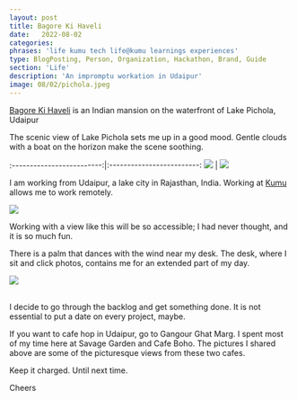 ```yaml
---
layout: post
title: Bagore Ki Haveli
date:   2022-08-02
categories:
phrases: 'life kumu tech life@kumu learnings experiences'
type: BlogPosting, Person, Organization, Hackathon, Brand, Guide
section: 'Life'
description: 'An impromptu workation in Udaipur'
image: 08/02/pichola.jpeg
---
```


<a href="https://www.google.com/search?q=bagore+ki+haveli&tbm=isch&ved=2ahUKEwjhvNv8kaj5AhWhLrcAHbIzA-AQ2-cCegQIABAA&oq=bagore+ki+haveli&gs_lcp=CgNpbWcQAzIECCMQJzIFCAAQgAQyBQgAEIAEMgUIABCABDIFCAAQgAQyBQgAEIAEMgYIABAeEAcyBAgAEBgyBAgAEBgyBAgAEBhQAFgAYIQEaABwAHgAgAHBAYgBwQGSAQMwLjGYAQCqAQtnd3Mtd2l6LWltZ8ABAQ&sclient=img&ei=PRbpYqGqCqHd3LUPsueMgA4&bih=808&biw=1512&rlz=1C5CHFA_enIN990IN990&hl=en">Bagore Ki Haveli</a> is an Indian mansion on the waterfront of Lake Pichola, Udaipur

The scenic view of Lake Pichola sets me up in a good mood. Gentle clouds with a boat on the horizon make the scene soothing.


:-------------------------:|:-------------------------:
![](jheel.jpeg)  |  ![](cafe.jpeg)

I am working from Udaipur, a lake city in Rajasthan, India. Working at <a href="https://kumu.live">Kumu</a> allows me to work remotely. 

![](pichola.jpeg)

Working with a view like this will be so accessible; I had never thought, and it is so much fun.

There is a palm that dances with the wind near my desk. The desk, where I sit and click photos, contains me for an extended part of my day.
<div style="text-align:left"><img src="palm.jpeg" /></div>
<br>

I decide to go through the backlog and get something done. It is not essential to put a date on every project, maybe.

If you want to cafe hop in Udaipur, go to Gangour Ghat Marg. I spent most of my time here at Savage Garden and Cafe Boho. The pictures I shared above are some of the picturesque views from these two cafes.

Keep it charged. Until next time.

Cheers